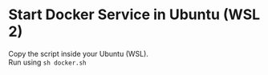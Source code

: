 # Start Docker Service in Ubuntu (WSL 2) 

Copy the script inside your Ubuntu (WSL).  
Run using `sh docker.sh`
